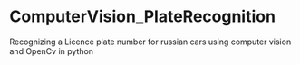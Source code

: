 # ComputerVision_PlateRecognition
Recognizing a Licence plate number for russian cars using computer vision and OpenCv in python

